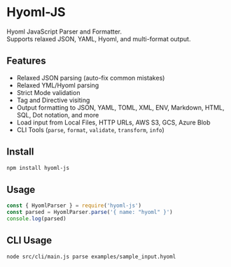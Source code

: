 # Hyoml-JS

Hyoml JavaScript Parser and Formatter.  
Supports relaxed JSON, YAML, Hyoml, and multi-format output.

## Features
- Relaxed JSON parsing (auto-fix common mistakes)
- Relaxed YML/Hyoml parsing
- Strict Mode validation
- Tag and Directive visiting
- Output formatting to JSON, YAML, TOML, XML, ENV, Markdown, HTML, SQL, Dot notation, and more
- Load input from Local Files, HTTP URLs, AWS S3, GCS, Azure Blob
- CLI Tools (`parse`, `format`, `validate`, `transform`, `info`)

## Install
```bash
npm install hyoml-js
```

## Usage
```js
const { HyomlParser } = require('hyoml-js')
const parsed = HyomlParser.parse('{ name: "hyoml" }')
console.log(parsed)
```

## CLI Usage
```bash
node src/cli/main.js parse examples/sample_input.hyoml
```
